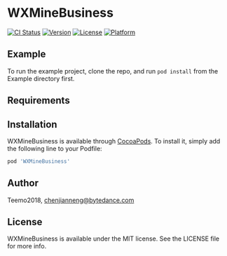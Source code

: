# WXMineBusiness

[![CI Status](https://img.shields.io/travis/Teemo2018/WXMineBusiness.svg?style=flat)](https://travis-ci.org/Teemo2018/WXMineBusiness)
[![Version](https://img.shields.io/cocoapods/v/WXMineBusiness.svg?style=flat)](https://cocoapods.org/pods/WXMineBusiness)
[![License](https://img.shields.io/cocoapods/l/WXMineBusiness.svg?style=flat)](https://cocoapods.org/pods/WXMineBusiness)
[![Platform](https://img.shields.io/cocoapods/p/WXMineBusiness.svg?style=flat)](https://cocoapods.org/pods/WXMineBusiness)

## Example

To run the example project, clone the repo, and run `pod install` from the Example directory first.

## Requirements

## Installation

WXMineBusiness is available through [CocoaPods](https://cocoapods.org). To install
it, simply add the following line to your Podfile:

```ruby
pod 'WXMineBusiness'
```

## Author

Teemo2018, chenjianneng@bytedance.com

## License

WXMineBusiness is available under the MIT license. See the LICENSE file for more info.
